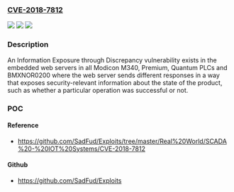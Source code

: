 ### [CVE-2018-7812](https://cve.mitre.org/cgi-bin/cvename.cgi?name=CVE-2018-7812)
![](https://img.shields.io/static/v1?label=Product&message=Embedded%20Web%20Servers%20in%20all%20Modicon%20M340%2C%20Premium%2C%20Quantum%20PLCs%20and%20BMXNOR0200&color=blue)
![](https://img.shields.io/static/v1?label=Version&message=n%2Fa&color=blue)
![](https://img.shields.io/static/v1?label=Vulnerability&message=Information%20Exposure%20Through%20Discrepancy&color=brighgreen)

### Description

An Information Exposure through Discrepancy vulnerability exists in the embedded web servers in all Modicon M340, Premium, Quantum PLCs and BMXNOR0200 where the web server sends different responses in a way that exposes security-relevant information about the state of the product, such as whether a particular operation was successful or not.

### POC

#### Reference
- https://github.com/SadFud/Exploits/tree/master/Real%20World/SCADA%20-%20IOT%20Systems/CVE-2018-7812

#### Github
- https://github.com/SadFud/Exploits

